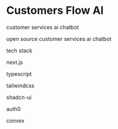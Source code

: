 # Customers Flow AI

customer services ai chatbot


open source customer services ai chatbot

tech stack


next.js


typescript


tailwindcss


shadcn-ui


auth0


convex
